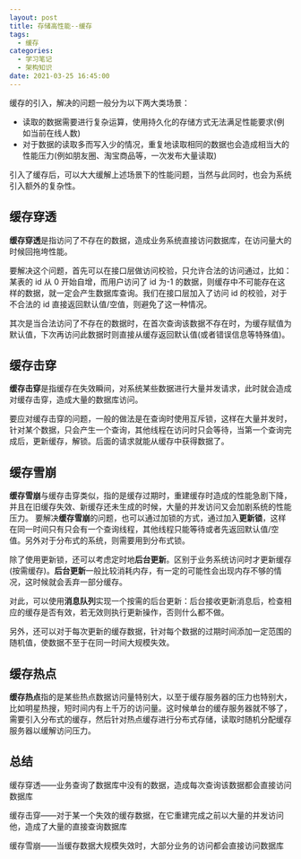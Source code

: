 ```yaml
---
layout: post
title: 存储高性能--缓存
tags:
  - 缓存
categories:
  - 学习笔记
  - 架构知识
date: 2021-03-25 16:45:00
---
```


缓存的引入，解决的问题一般分为以下两大类场景：

- 读取的数据需要进行复杂运算，使用持久化的存储方式无法满足性能要求(例如当前在线人数)
- 对于数据的读取多而写入少的情况，重复地读取相同的数据也会造成相当大的性能压力(例如朋友圈、淘宝商品等，一次发布大量读取)

引入了缓存后，可以大大缓解上述场景下的性能问题，当然与此同时，也会为系统引入额外的复杂性。

## 缓存穿透

**缓存穿透**是指访问了不存在的数据，造成业务系统直接访问数据库，在访问量大的时候回拖垮性能。

要解决这个问题，首先可以在接口层做访问校验，只允许合法的访问通过，比如：某表的 id 从 0 开始自增，而用户访问了 id 为-1 的数据，则缓存中不可能存在这样的数据，就一定会产生数据库查询。我们在接口层加入了访问 id 的校验，对于不合法的 id 直接返回默认值/空值，则避免了这一种情况。

其次是当合法访问了不存在的数据时，在首次查询该数据不存在时，为缓存赋值为默认值，下次再访问此数据时则直接从缓存返回默认值(或者错误信息等特殊值)。

## 缓存击穿

**缓存击穿**是指缓存在失效瞬间，对系统某些数据进行大量并发请求，此时就会造成对缓存击穿，造成大量的数据库访问。

要应对缓存击穿的问题，一般的做法是在查询时使用互斥锁，这样在大量并发时，针对某个数据，只会产生一个查询，其他线程在访问时只会等待，当第一个查询完成后，更新缓存，解锁。后面的请求就能从缓存中获得数据了。

## 缓存雪崩

**缓存雪崩**与缓存击穿类似，指的是缓存过期时，重建缓存时造成的性能急剧下降，并且在旧缓存失效、新缓存还未生成的时候，大量的并发访问又会加剧系统的性能压力。
要解决**缓存雪崩**的问题，也可以通过加锁的方式，通过加入**更新锁**，这样在同一时间只有只会有一个查询线程，其他线程只能等待或者先返回默认值/空值。另外对于分布式的系统，则需要用到分布式锁。

除了使用更新锁，还可以考虑定时地**后台更新**。区别于业务系统访问时才更新缓存(按需缓存)。**后台更新**一般比较消耗内存，有一定的可能性会出现内存不够的情况，这时候就会丢弃一部分缓存。

对此，可以使用**消息队列**实现一个按需的后台更新：后台接收更新消息后，检查相应的缓存是否有效，若无效则执行更新操作，否则什么都不做。

另外，还可以对于每次更新的缓存数据，针对每个数据的过期时间添加一定范围的随机值，使数据不至于在同一时间大规模失效。

## 缓存热点

**缓存热点**指的是某些热点数据访问量特别大，以至于缓存服务器的压力也特别大，比如明星热搜，短时间内有上千万的访问量。这时候单台的缓存服务器就不够了，需要引入分布式的缓存，然后针对热点缓存进行分布式存储，读取时随机分配缓存服务器以缓解访问压力。

## 总结

缓存穿透——业务查询了数据库中没有的数据，造成每次查询该数据都会直接访问数据库

缓存击穿——对于某一个失效的缓存数据，在它重建完成之前以大量的并发访问他，造成了大量的直接查询数据库

缓存雪崩——当缓存数据大规模失效时，大部分业务的访问都会直接访问数据库
